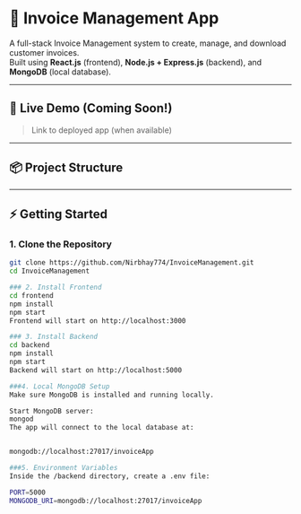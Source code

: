 # 🧾 Invoice Management App

A full-stack Invoice Management system to create, manage, and download customer invoices.  
Built using **React.js** (frontend), **Node.js + Express.js** (backend), and **MongoDB** (local database).

---

## 🚀 Live Demo (Coming Soon!)

> Link to deployed app (when available)

---

## 📦 Project Structure


---

## ⚡ Getting Started

### 1. Clone the Repository

```bash
git clone https://github.com/Nirbhay774/InvoiceManagement.git
cd InvoiceManagement

### 2. Install Frontend
cd frontend
npm install
npm start
Frontend will start on http://localhost:3000

### 3. Install Backend
cd backend
npm install
npm start
Backend will start on http://localhost:5000

###4. Local MongoDB Setup
Make sure MongoDB is installed and running locally.

Start MongoDB server:
mongod
The app will connect to the local database at:


mongodb://localhost:27017/invoiceApp

###5. Environment Variables
Inside the /backend directory, create a .env file:

PORT=5000
MONGODB_URI=mongodb://localhost:27017/invoiceApp
